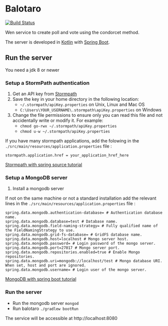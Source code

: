 # Balotaro
[![Build Status](https://travis-ci.org/slimaku/balotaro.svg?branch=master)](https://travis-ci.org/slimaku/balotaro)

Wen service to create poll and vote using the condorcet method.

The server is developed in [Kotlin](https://kotlinlang.org) with [Spring Boot](https://projects.spring.io/spring-boot).

## Run the server
You need a jdk 8 or newer

### Setup a StormPath authentication
1. Get an API key from [Stormpath](https://stormpath.com)
2. Save the key in your home directory in the following location:
    * `~/.stormpath/apiKey.properties` on Unix, Linux and Mac OS
    * `C:\Users\YOUR_USERNAME\.stormpath\apiKey.properties` on Windows
3. Change the file permissions to ensure only you can read this file and not accidentally write or modify it. For example:
    * `chmod go-rwx ~/.stormpath/apiKey.properties`
    * `chmod u-w ~/.stormpath/apiKey.properties`

If you have many stormpath applications, add the folowing in the `./src/main/resources/application.properties` file :
```
stormpath.application.href = your_application_href_here
``` 

[Stormpath with spring source tutorial](https://docs.stormpath.com/java/spring-boot-web/quickstart.html)

### Setup a MongoDB server
1. Install a mongodb server

If not on the same machine or not a standard installation add the relevant lines in the `./src/main/resources/application.properties` file :
```
spring.data.mongodb.authentication-database= # Authentication database name.
spring.data.mongodb.database=test # Database name.
spring.data.mongodb.field-naming-strategy= # Fully qualified name of the FieldNamingStrategy to use.
spring.data.mongodb.grid-fs-database= # GridFS database name.
spring.data.mongodb.host=localhost # Mongo server host.
spring.data.mongodb.password= # Login password of the mongo server.
spring.data.mongodb.port=27017 # Mongo server port.
spring.data.mongodb.repositories.enabled=true # Enable Mongo repositories.
spring.data.mongodb.uri=mongodb://localhost/test # Mongo database URI. When set, host and port are ignored.
spring.data.mongodb.username= # Login user of the mongo server.
```

[MongoDB with spring boot tutorial](https://spring.io/guides/gs/accessing-data-mongodb/)

### Run the server
* Run the mongodb server `mongod`
* Run balotaro `./gradlew bootRun`

The service will be accessible at http://localhost:8080
